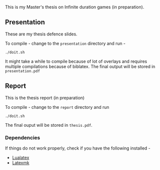 This is my Master's thesis on Infinite duration games (in preparation).

## Presentation
These are my thesis defence slides.

To compile - change to the `presentation` directory and run -

```
./doit.sh
```

It might take a while to compile because of lot of overlays and requires multiple compilations because of biblatex. The final output will be stored in `presentation.pdf`

## Report
This is the thesis report (in preparation)

To compile - change to the `report` directory and run

```
./doit.sh
```
The final ouput will be stored in `thesis.pdf`.

### Dependencies
If things do not work properly, check if you have the following installed -

* [Lualatex](http://www.luatex.org)
* [Latexmk](http://users.phys.psu.edu/~collins/software/latexmk-jcc/)

